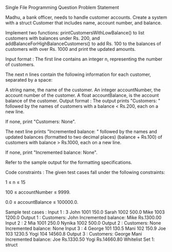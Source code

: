 Single File Programming Question
Problem Statement



Madhu, a bank officer, needs to handle customer accounts. Create a system with a struct Customer that includes name, account number, and balance.



Implement two functions: printCustomersWithLowBalance() to list customers with balances under Rs. 200, and addBalanceForHighBalanceCustomers() to add Rs. 100 to the balances of customers with over Rs. 1000 and print the updated amounts.

Input format :
The first line contains an integer n, representing the number of customers.

The next n lines contain the following information for each customer, separated by a space:

A string name, the name of the customer.
An integer accountNumber, the account number of the customer.
A float accountBalance, is the account balance of the customer.
Output format :
The output prints "Customers: " followed by the names of customers with a balance < Rs.200, each on a new line.

If none, print "Customers: None".

The next line prints "Incremented balance: " followed by the names and updated balances (formatted to two decimal places) (balance + Rs.100) of customers with balance > Rs.1000, each on a new line.

If none, print "Incremented balance: None".



Refer to the sample output for the formatting specifications.

Code constraints :
The given test cases fall under the following constraints:

1 ≤ n ≤ 15

100 ≤ accountNumber ≤ 9999.

0.0 ≤ accountBalance ≤ 100000.0.

Sample test cases :
Input 1 :
3
John 1001 150.0
Sarah 1002 500.0
Mike 1003 1200.0
Output 1 :
Customers: John
Incremented balance: Mike Rs.1300.00
Input 2 :
2
Mia 1001 250.0
Nynika 1002 500.0
Output 2 :
Customers: None
Incremented balance: None
Input 3 :
4
George 101 130.5
Mani 102 150.9
Joe 103 1230.5
Yogi 104 14560.8 
Output 3 :
Customers: George
Mani
Incremented balance: Joe Rs.1330.50
Yogi Rs.14660.80
Whitelist
Set 1:
struct